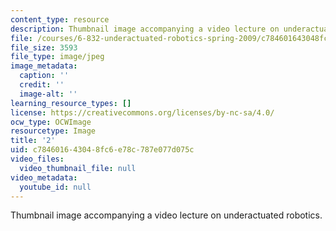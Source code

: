 ```yaml
---
content_type: resource
description: Thumbnail image accompanying a video lecture on underactuated robotics.
file: /courses/6-832-underactuated-robotics-spring-2009/c784601643048fc6e78c787e077d075c_2.jpg
file_size: 3593
file_type: image/jpeg
image_metadata:
  caption: ''
  credit: ''
  image-alt: ''
learning_resource_types: []
license: https://creativecommons.org/licenses/by-nc-sa/4.0/
ocw_type: OCWImage
resourcetype: Image
title: '2'
uid: c7846016-4304-8fc6-e78c-787e077d075c
video_files:
  video_thumbnail_file: null
video_metadata:
  youtube_id: null
---
```

Thumbnail image accompanying a video lecture on underactuated robotics.